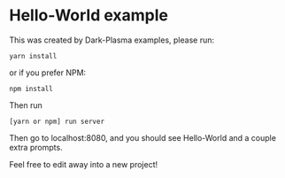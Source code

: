 # Hello-World example

This was created by Dark-Plasma examples, please run:

```
yarn install
```

or if you prefer NPM:

```
npm install
```

Then run 

```
[yarn or npm] run server
```

Then go to localhost:8080, and you should see Hello-World and a couple extra prompts.

Feel free to edit away into a new project!